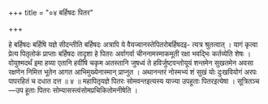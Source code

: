 +++
title = "०४ बर्हिषदः पितर"

+++

हे बर्हिषदः बर्हिषि यज्ञे सीदन्तीति बर्हिषदः अत्रापि ये वैयज्वानस्तेपितरोबर्हिषदइ- त्यत्र श्रुतत्वात् । यागं कृत्वा प्रेत्य पितृलोकं प्राप्ताः बर्हिषदः तादृशा हे पितरः अर्वागर्वा चीननामस्माकमूती रक्षा भवद्भिः कर्तव्येति शेषः । वोयुश्मदर्थं इमा हव्या एतानि हवींषि चकृम अतस्तानि जुषध्वं ते हविर्जुष्टवन्तोयूयं शन्तमेन सुखतमेन अवसा रक्षणेन निमित्त भूतेन आगत आभिमुख्येनास्मान् प्राप्नुत । अथानन्तरं नोस्मभ्यं शं सुखं योः दुःखवियोगं अरपः पापरहितं च दधात दत्त ॥ ४ ॥ महापितृयज्ञे पितरः सोमवन्तइत्यस्य याज्या उपहूताः पितरइत्येषा । सूत्रितञ्च—उप हूताः पितरः सोम्यासस्त्वंसोमप्रचिकितोमनीषेति ।